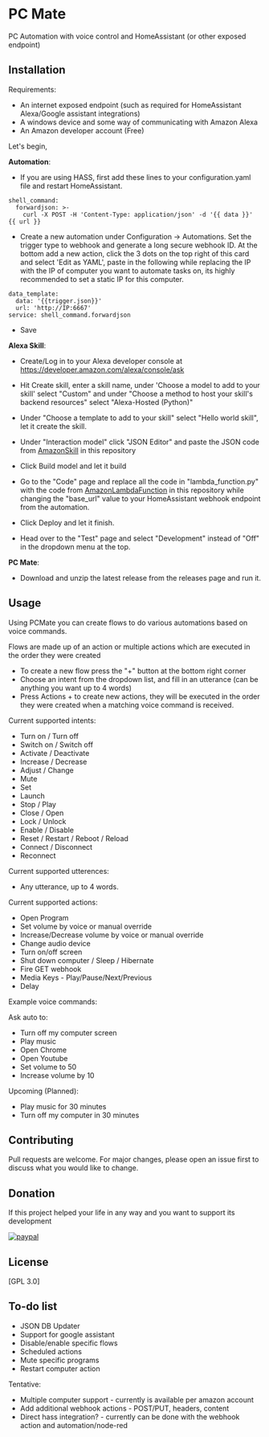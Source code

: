 # PC Mate

PC Automation with voice control and HomeAssistant (or other exposed endpoint)

## Installation

Requirements:
* An internet exposed endpoint (such as required for HomeAssistant Alexa/Google assistant integrations)
* A windows device and some way of communicating with Amazon Alexa
* An Amazon developer account (Free)

Let's begin, 

**Automation**:
* If you are using HASS, first add these lines to your configuration.yaml file and restart HomeAssistant.

```
shell_command:
  forwardjson: >-
    curl -X POST -H 'Content-Type: application/json' -d '{{ data }}' {{ url }}
```

* Create a new automation under Configuration -> Automations. Set the trigger type to webhook and generate a long secure webhook ID. At the bottom add a new action, click the 3 dots on the top right of this card and select 'Edit as YAML', paste in the following while replacing the IP with the IP of computer you want to automate tasks on, its highly recommended to set a static IP for this computer.

```
data_template:
  data: '{{trigger.json}}'
  url: 'http://IP:6667'
service: shell_command.forwardjson
```
* Save

**Alexa Skill**:
* Create/Log in to your Alexa developer console at https://developer.amazon.com/alexa/console/ask 
* Hit Create skill, enter a skill name, under 'Choose a model to add to your skill' select "Custom" and under "Choose a method to host your skill's backend resources" select "Alexa-Hosted (Python)"

* Under "Choose a template to add to your skill" select "Hello world skill", let it create the skill.
* Under "Interaction model" click "JSON Editor" and paste the JSON code from [AmazonSkill](AmazonSkill.txt) 
 in this repository
* Click Build model and let it build
* Go to the "Code" page and replace all the code in "lambda_function.py" with the code from [AmazonLambdaFunction](AmazonLambdaFunction.txt) 
 in this repository while changing the "base_url" value to your HomeAssistant webhook endpoint from the automation.
* Click Deploy and let it finish.
* Head over to the "Test" page and select "Development" instead of "Off" in the dropdown menu at the top.



**PC Mate**:
* Download and unzip the latest release from the releases page and run it.



## Usage

Using PCMate you can create flows to do various automations based on voice commands.


Flows are made up of an action or multiple actions which are executed in the order they were created
* To create a new flow press the "+" button at the bottom right corner
* Choose an intent from the dropdown list, and fill in an utterance (can be anything you want up to 4 words)
* Press Actions + to create new actions, they will be executed in the order they were created when a matching voice command is received.


Current supported intents:
* Turn on / Turn off
* Switch on / Switch off
* Activate / Deactivate
* Increase / Decrease
* Adjust / Change
* Mute
* Set
* Launch
* Stop / Play
* Close / Open
* Lock / Unlock
* Enable / Disable
* Reset / Restart / Reboot / Reload
* Connect / Disconnect
* Reconnect

Current supported utterences:
* Any utterance, up to 4 words.

Current supported actions:
* Open Program
* Set volume by voice or manual override
* Increase/Decrease volume by voice or manual override
* Change audio device
* Turn on/off screen
* Shut down computer / Sleep / Hibernate
* Fire GET webhook
* Media Keys - Play/Pause/Next/Previous
* Delay


Example voice commands:

Ask auto to:
* Turn off my computer screen
* Play music
* Open Chrome
* Open Youtube
* Set volume to 50
* Increase volume by 10

Upcoming (Planned):
* Play music for 30 minutes
* Turn off my computer in 30 minutes


## Contributing
Pull requests are welcome. For major changes, please open an issue first to discuss what you would like to change.

## Donation
If this project helped your life in any way and you want to support its development

[![paypal](https://www.paypalobjects.com/en_US/i/btn/btn_donateCC_LG.gif)](https://www.paypal.com/cgi-bin/webscr?cmd=_donations&business=H47Y39R579B6Y&currency_code=USD&source=url)

## License
[GPL 3.0]

## To-do list
* JSON DB Updater
* Support for google assistant
* Disable/enable specific flows
* Scheduled actions
* Mute specific programs
* Restart computer action


Tentative:
* Multiple computer support - currently is available per amazon account 
* Add additional webhook actions - POST/PUT, headers, content
* Direct hass integration? - currently can be done with the webhook action and automation/node-red
